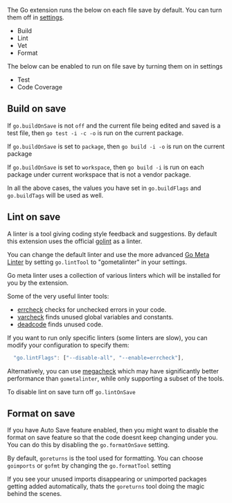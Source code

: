 The Go extension runs the below on each file save by default. You can turn them off in [settings](https://github.com/Microsoft/vscode-go/wiki/On-Save-features).
* Build
* Lint
* Vet
* Format

The below can be enabled to run on file save by turning them on in settings
* Test
* Code Coverage

## Build on save
If `go.buildOnSave` is not `off` and the current file being edited and saved is a test file, then `go test -i -c -o` is run on the current package.

If `go.buildOnSave` is set to `package`, then `go build -i -o` is run on the current package

If `go.buildOnSave` is set to `workspace`, then `go build -i` is run on each package under current workspace that is not a vendor package. 

In all the above cases, the values you have set in `go.buildFlags` and `go.buildTags` will be used as well.

## Lint on save

A linter is a tool giving coding style feedback and suggestions.
By default this extension uses the official [golint](https://github.com/golang/lint) as a linter.

You can change the default linter and use the more advanced [Go Meta Linter](https://github.com/alecthomas/gometalinter)
by setting `go.lintTool` to "gometalinter" in your settings.

Go meta linter uses a collection of various linters which will be installed for you by the extension.

Some of the very useful linter tools:
* [errcheck](https://github.com/kisielk/errcheck) checks for unchecked errors in your code.
* [varcheck](https://github.com/opennota/check) finds unused global variables and constants.
* [deadcode](https://github.com/tsenart/deadcode) finds unused code.

If you want to run only specific linters (some linters are slow), you can modify your configuration to specify them:

```javascript
  "go.lintFlags": ["--disable-all", "--enable=errcheck"],
```

Alternatively, you can use [megacheck](https://github.com/dominikh/go-tools/tree/master/cmd/megacheck) which 
may have significantly better performance than `gometalinter`, while only supporting a subset of the tools.

To disable lint on save turn off `go.lintOnSave`

## Format on save

If you have Auto Save feature enabled, then you might want to disable the format on save feature so that the code doesnt keep changing under you. You can do this by disabling the `go.formatOnSave` setting.

By default, `goreturns` is the tool used for formatting. You can choose `goimports` or `gofmt` by changing the `go.formatTool` setting

If you see your unused imports disappearing or unimported packages getting added automatically, thats the `goreturns` tool doing the magic behind the scenes.



